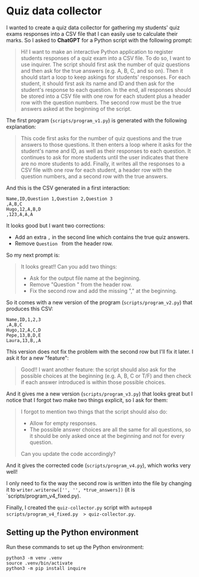 # Quiz data collector

I wanted to create a quiz data collector for gathering my students' quiz exams responses into a CSV file that I can easily use to calculate their marks. So I asked to **ChatGPT** for a Python script with the following prompt:
> Hi! I want to make an interactive Python application to register students responses of a quiz exam into a CSV file. To do so, I want to use inquirer. The script should first ask the number of quiz questions and then ask for the true answers (e.g. A, B, C, and so on). Then it should start a loop to keep askings for students' responses. For each student, it should first ask its name and ID and then ask for the student's response to each question. In the end, all responses should be stored into a CSV file with one row for each student plus a header row with the question numbers. The second row must be the true answers asked at the beginning of the script.

The first program (`scripts/program_v1.py`) is generated with the following explanation:

> This code first asks for the number of quiz questions and the true answers to those questions. It then enters a loop where it asks for the student's name and ID, as well as their responses to each question. It continues to ask for more students until the user indicates that there are no more students to add. Finally, it writes all the responses to a CSV file with one row for each student, a header row with the question numbers, and a second row with the true answers.

And this is the CSV generated in a first interaction:

```
Name,ID,Question 1,Question 2,Question 3
,A,B,C
Hugo,12,A,B,D
,123,A,A,A
```

It looks good but I want two corrections:
- Add an extra `,` in the second line which contains the true quiz answers.
- Remove `Question ` from the header row.

So my next prompt is:
> It looks great!! Can you add two things:
>  - Ask for the output file name at the beginning.
>  - Remove "Question " from the header row.
>  - Fix the second row and add the missing "," at the beginning.

So it comes with a new version of the program (`scripts/program_v2.py`) that produces this CSV:
```
Name,ID,1,2,3
,A,B,C
Hugo,12,A,C,D
Pepe,13,B,D,E
Laura,13,B,,A
```

This version does not fix the problem with the second row but I'll fix it later. I ask it for a new "feature":
> Good!! I want another feature: the script should also ask for the possible choices at the beginning (e.g. A, B, C or T/F) and then check if each answer introduced is within those possible choices.

And it gives me a new version (`scripts/program_v3.py`) that looks great but I notice that I forgot two make two things explicit, so I ask for them:
> I forgot to mention two things that the script should also do:
>  - Allow for empty responses.
>  - The possible answer choices are all the same for all questions, so it should be only asked once at the beginning and not for every question.
>
> Can you update the code accordingly?

And it gives the corrected code (`scripts/program_v4.py`), which works very well!

I only need to fix the way the second row is written into the file by changing it to `writer.writerow(['', '', *true_answers])` (it is `scripts/program_v4_fixed.py).

Finally, I created the `quiz-collector.py` script with `autopep8 scripts/program_v4_fixed.py  > quiz-collector.py`.

## Setting up the Python environment

Run these commands to set up the Python environment:
```
python3 -m venv .venv
source .venv/bin/activate
python3 -m pip install inquire
```